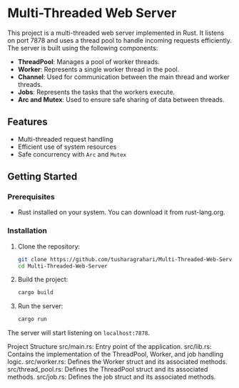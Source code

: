 # Multi-Threaded Web Server

This project is a multi-threaded web server implemented in Rust. It listens on port 7878 and uses a thread pool to handle incoming requests efficiently. The server is built using the following components:

- **ThreadPool**: Manages a pool of worker threads.
- **Worker**: Represents a single worker thread in the pool.
- **Channel**: Used for communication between the main thread and worker threads.
- **Jobs**: Represents the tasks that the workers execute.
- **Arc and Mutex**: Used to ensure safe sharing of data between threads.

## Features

- Multi-threaded request handling
- Efficient use of system resources
- Safe concurrency with `Arc` and `Mutex`

## Getting Started

### Prerequisites

- Rust installed on your system. You can download it from rust-lang.org.

### Installation

1. Clone the repository:
    ```sh
    git clone https://github.com/tusharagrahari/Multi-Threaded-Web-Server.git
    cd Multi-Threaded-Web-Server
    ```

2. Build the project:
    ```sh
    cargo build
    ```

3. Run the server:
    ```sh
    cargo run
    ```

The server will start listening on `localhost:7878`.


Project Structure
src/main.rs: Entry point of the application.
src/lib.rs: Contains the implementation of the ThreadPool, Worker, and job handling logic.
src/worker.rs: Defines the Worker struct and its associated methods.
src/thread_pool.rs: Defines the ThreadPool struct and its associated methods.
src/job.rs: Defines the job struct and its associated methods.
